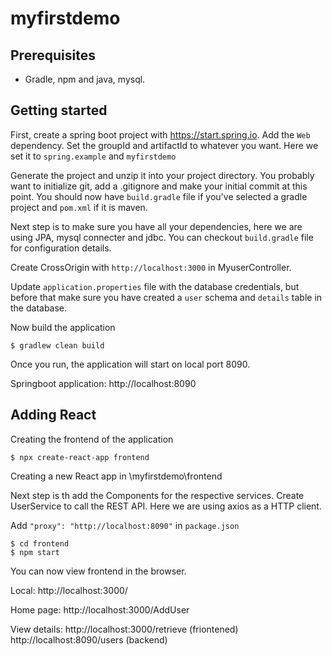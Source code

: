 # myfirstdemo

## Prerequisites 
* Gradle, npm and java, mysql. 

## Getting started
First, create a spring boot project with https://start.spring.io. Add the `Web` dependency. Set the groupId and
artifactId to whatever you want. Here we set it to `spring.example` and `myfirstdemo`

Generate the project and unzip it into your project directory. You probably want to initialize git, add a .gitignore and make your initial commit at this point.
You should now have `build.gradle` file if you've selected a gradle project and `pom.xml` if it is maven.

Next step is to make sure you have all your dependencies, here we are using JPA, mysql connecter and jdbc. You can checkout `build.gradle` file for configuration details. 

Create CrossOrigin with `http://localhost:3000` in MyuserController.

Update `application.properties` file with the database credentials, but before that make sure you have created a `user` schema and `details` table in the database.  

Now build the application

```
$ gradlew clean build
```

Once you run, the application will start on local port 8090. 

Springboot application: http://localhost:8090

## Adding React

Creating the frontend of the application 

```
$ npx create-react-app frontend
```
Creating a new React app in \myfirstdemo\frontend

Next step is th add the Components for the respective services. Create UserService to call the REST API. Here we are using axios as a HTTP client.

Add `"proxy": "http://localhost:8090"` in `package.json`

```
$ cd frontend
$ npm start
```

You can now view frontend in the browser.

  Local:            http://localhost:3000/

  Home page: http://localhost:3000/AddUser

  View details: http://localhost:3000/retrieve (friontened)
                http://localhost:8090/users (backend)

  
